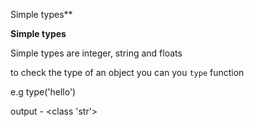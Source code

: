 Simple types**

**Simple types**

Simple types are integer, string and floats

to check the type of an object you can you `type` function

e.g type('hello')

output - <class 'str'> 
